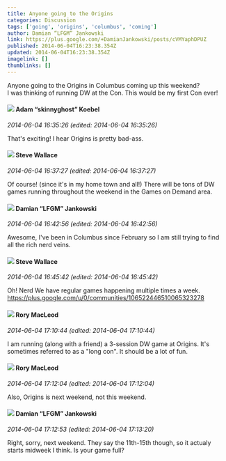 ```yaml
---
title: Anyone going to the Origins
categories: Discussion
tags: ['going', 'origins', 'columbus', 'coming']
author: Damian “LFGM” Jankowski
link: https://plus.google.com/+DamianJankowski/posts/cVMYaphDPUZ
published: 2014-06-04T16:23:38.354Z
updated: 2014-06-04T16:23:38.354Z
imagelink: []
thumblinks: []
---
```


Anyone going to the Origins in Columbus coming up this weekend?<br />I was thinking of running DW at the Con. This would be my first Con ever!
<div id='comment z13fhz3ouzrsub5qo04cgpyieti2cz0ojt00k'>
  <h4><img src='{{site.baseurl}}//images/avatars/112484087750169360510_photo.jpg'> Adam “skinnyghost” Koebel</h4>
      <p><cite>2014-06-04 16:35:26 (edited: 2014-06-04 16:35:26)</cite></p>
        <p>That&#39;s exciting! I hear Origins is pretty bad-ass. </p>
</div>
        

<div id='comment z13fhz3ouzrsub5qo04cgpyieti2cz0ojt00k'>
  <h4><img src='{{site.baseurl}}//images/avatars/110005054306667565625_photo.jpg'> Steve Wallace</h4>
      <p><cite>2014-06-04 16:37:27 (edited: 2014-06-04 16:37:27)</cite></p>
        <p>Of course! (since it&#39;s in my home town and all!) There will be tons of DW games running throughout the weekend in the Games on Demand area. </p>
</div>
        

<div id='comment z13fhz3ouzrsub5qo04cgpyieti2cz0ojt00k'>
  <h4><img src='{{site.baseurl}}//images/avatars/100476170927206311405_photo.jpg'> Damian “LFGM” Jankowski</h4>
      <p><cite>2014-06-04 16:42:56 (edited: 2014-06-04 16:42:56)</cite></p>
        <p>Awesome, I&#39;ve been in Columbus since February so I am still trying to find all the rich nerd veins.</p>
</div>
        

<div id='comment z13fhz3ouzrsub5qo04cgpyieti2cz0ojt00k'>
  <h4><img src='{{site.baseurl}}//images/avatars/110005054306667565625_photo.jpg'> Steve Wallace</h4>
      <p><cite>2014-06-04 16:45:42 (edited: 2014-06-04 16:45:42)</cite></p>
        <p>Oh! Nerd We have regular games happening multiple times a week. <br /><a href="https://plus.google.com/u/0/communities/106522446510065323278" class="ot-anchor">https://plus.google.com/u/0/communities/106522446510065323278</a></p>
</div>
        

<div id='comment z13fhz3ouzrsub5qo04cgpyieti2cz0ojt00k'>
  <h4><img src='{{site.baseurl}}//images/avatars/105475894157985048710_photo.jpg'> Rory MacLeod</h4>
      <p><cite>2014-06-04 17:10:44 (edited: 2014-06-04 17:10:44)</cite></p>
        <p>I am running (along with a friend) a 3-session DW game at Origins. It&#39;s sometimes referred to as a &quot;long con&quot;. It should be a lot of fun.</p>
</div>
        

<div id='comment z13fhz3ouzrsub5qo04cgpyieti2cz0ojt00k'>
  <h4><img src='{{site.baseurl}}//images/avatars/105475894157985048710_photo.jpg'> Rory MacLeod</h4>
      <p><cite>2014-06-04 17:12:04 (edited: 2014-06-04 17:12:04)</cite></p>
        <p>Also, Origins is next weekend, not this weekend.</p>
</div>
        

<div id='comment z13fhz3ouzrsub5qo04cgpyieti2cz0ojt00k'>
  <h4><img src='{{site.baseurl}}//images/avatars/100476170927206311405_photo.jpg'> Damian “LFGM” Jankowski</h4>
      <p><cite>2014-06-04 17:12:53 (edited: 2014-06-04 17:13:20)</cite></p>
        <p>Right, sorry, next weekend. They say the 11th-15th though, so it actualy starts midweek I think. Is your game full?</p>
</div>
        